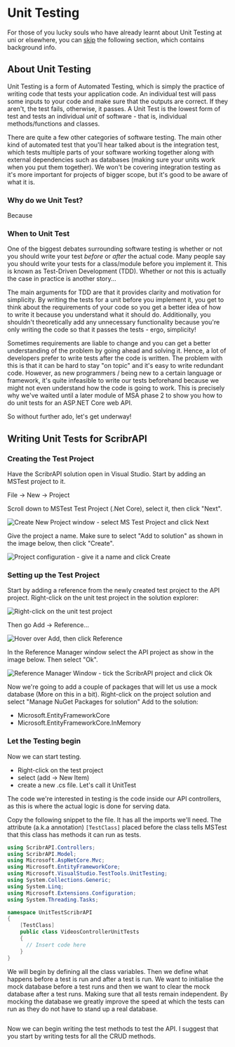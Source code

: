 # Unit Testing

For those of you lucky souls who have already learnt about Unit Testing at uni or elsewhere, you can [skip](#writing-unit-tests-for-scribrapi) the following section, which contains background info.

## About Unit Testing

Unit Testing is a form of Automated Testing, which is simply the practice of writing code that tests your application code. An individual test will pass some inputs to your code and make sure that the outputs are correct. If they aren't, the test fails, otherwise, it passes. A Unit Test is the lowest form of test and tests an individual *unit* of software - that is, individual methods/functions and classes.

There are quite a few other categories of software testing. The main other kind of automated test that you'll hear talked about is the integration test, which tests multiple parts of your software working together along with external dependencies such as databases (making sure your units work when you put them together). We won't be covering integration testing as it's more important for projects of bigger scope, but it's good to be aware of what it is.

### Why do we Unit Test?

Because

### When to Unit Test

One of the biggest debates surrounding software testing is whether or not you should write your test *before* or *after* the actual code. Many people say you should write your tests for a class/module before you implement it. This is known as Test-Driven Development (TDD). Whether or not this is actually the case in practice is another story...

The main arguments for TDD are that it provides clarity and motivation for simplicity. By writing the tests for a unit before you implement it, you get to think about the requirements of your code so you get a better idea of how to write it because you understand what it should do. Additionally, you shouldn't theoretically add any unnecessary functionality because you're only writing the code so that it passes the tests - ergo, simplicity!

Sometimes requirements are liable to change and you can get a better understanding of the problem by going ahead and solving it. Hence, a lot of developers prefer to write tests after the code is written. The problem with this is that it can be hard to stay "on topic" and it's easy to write redundant code.
However, as new programmers / being new to a certain language or framework, it's quite infeasible to write our tests beforehand because we might not even understand how the code is going to work. This is precisely why we've waited until a later module of MSA phase 2 to show you how to do unit tests for an ASP.NET Core web API.

So without further ado, let's get underway!

## Writing Unit Tests for ScribrAPI

### Creating the Test Project

Have the ScribrAPI solution open in Visual Studio. Start by adding an MSTest project to it.

File -> New -> Project

Scroll down to MSTest Test Project (.Net Core), select it, then click "Next".

<!-- ![](https://github.com/LindaBot/ScribrAPI/blob/MB/UnitTests/Partx-Unit%20Testing/images/CreateMSTestProject.png) -->
![Create New Project window - select MS Test Project and click Next](https://raw.githubusercontent.com/LindaBot/ScribrAPI/MB/UnitTests/Partx-Unit%20Testing/images/CreateMSTestProject.png?token=ADGKD46NW5PPCHCINH6N67K5FYUZC)

Give the project a name. Make sure to select "Add to solution" as shown in the image below, then click "Create".
<!-- ![](https://github.com/LindaBot/ScribrAPI/blob/MB/UnitTests/Partx-Unit%20Testing/images/CreateMSTestProject2.png) -->
![Project configuration - give it a name and click Create](https://raw.githubusercontent.com/LindaBot/ScribrAPI/MB/UnitTests/Partx-Unit%20Testing/images/CreateMSTestProject2.png?token=ADGKD42DQYVBGGMRMDEB6HK5FYT74)

### Setting up the Test Project

Start by adding a reference from the newly created test project to the API project. Right-click on the unit test project in the solution explorer:
<!-- ![](https://github.com/LindaBot/ScribrAPI/blob/MB/UnitTests/Partx-Unit%20Testing/images/ProjectInSolExplorer.png) -->
![Right-click on the unit test project](https://raw.githubusercontent.com/LindaBot/ScribrAPI/MB/UnitTests/Partx-Unit%20Testing/images/ProjectInSolExplorer.png?token=ADGKD44IYHVDL2WNL5ZZDS25FYT4S)

Then go Add -> Reference...
<!-- ![Hover over Add, then click Reference](https://github.com/LindaBot/ScribrAPI/blob/MB/UnitTests/Partx-Unit%20Testing/images/AddReference.png) -->
![Hover over Add, then click Reference](https://raw.githubusercontent.com/LindaBot/ScribrAPI/MB/UnitTests/Partx-Unit%20Testing/images/AddReference.png?token=ADGKD43VJT2NON245JE2FXS5FYT24)

In the Reference Manager window select the API project as show in the image below. Then select "Ok".
<!-- ![](https://github.com/LindaBot/ScribrAPI/blob/MB/UnitTests/Partx-Unit%20Testing/images/AddMainProjectReference.png) -->
![Reference Manager Window - tick the ScribrAPI project and click Ok](https://raw.githubusercontent.com/LindaBot/ScribrAPI/MB/UnitTests/Partx-Unit%20Testing/images/AddMainProjectReference.png?token=ADGKD424TCADI3TW6JUNPQC5FYU3Y)

Now we're going to add a couple of packages that will let us use a mock database (More on this in a bit).
Right-click on the project solution and select "Manage NuGet Packages for solution"
Add to the solution:

* Microsoft.EntityFrameworkCore
* Microsoft.EntityFrameworkCore.InMemory

### Let the Testing begin

Now we can start testing.

* Right-click on the test project
* select (add -> New Item)
* create a new .cs file. Let's call it UnitTest

The code we're interested in testing is the code inside our API controllers, as this is where the actual logic is done for serving data.

Copy the following snippet to the file. It has all the imports we'll need. The attribute (a.k.a annotation) `[TestClass]` placed before the class tells MSTest that this class has methods it can run as tests.

```csharp
using ScribrAPI.Controllers;
using ScribrAPI.Model;
using Microsoft.AspNetCore.Mvc;
using Microsoft.EntityFrameworkCore;
using Microsoft.VisualStudio.TestTools.UnitTesting;
using System.Collections.Generic;
using System.Linq;
using Microsoft.Extensions.Configuration;
using System.Threading.Tasks;

namespace UnitTestScribrAPI
{
    [TestClass]
    public class VideosControllerUnitTests
    {
      // Insert code here
    }
}
```

We will begin by defining all the class variables. Then we define what happens before a test is run and after a test is run. We want to initialise the mock database before a test runs and then we want to clear the mock database after a test runs. Making sure that all tests remain independent. By mocking the database we greatly improve the speed at which the tests can run as they do not have to stand up a real database.

```csharp

```

Now we can begin writing the test methods to test the API. I suggest that you start by writing tests for all the CRUD methods.

```csharp

```

```csharp
```
